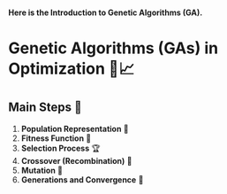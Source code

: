 #### Here is the Introduction to Genetic Algorithms (GA).

# Genetic Algorithms (GAs) in Optimization 🧬📈

## Main Steps 🚀

1. **Population Representation** 👥  
2. **Fitness Function** 🎯  
3. **Selection Process** 🏆  
4. **Crossover (Recombination)** 🔗  
5. **Mutation** 🔄  
6. **Generations and Convergence** 🔁  
